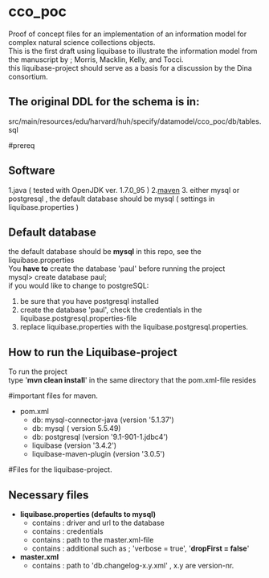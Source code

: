 # cco_poc
Proof of concept files for an implementation of an information model for complex natural science collections objects. <br>
This is the first draft using liquibase to illustrate the information model from the manuscript by ; Morris, Macklin, Kelly, and Tocci. <br> this liquibase-project should serve as a basis for a discussion by the Dina consortium.

## The original DDL for the schema is in:
src/main/resources/edu/harvard/huh/specify/datamodel/cco_poc/db/tables.sql

#prereq

## Software 

  1.java ( tested with OpenJDK ver. 1.7.0_95 )
  2.[maven](https://maven.apache.org/) 
  3. either mysql or postgresql , the default database should be mysql ( settings in liquibase.properties )

## Default database
the default database should be **mysql** in this repo, see the liquibase.properties  <br>
You **have to** create the database 'paul' before running the project<br>
mysql> create database paul;<br>
if you would like to change to postgreSQL:
1. be sure that you have postgresql installed 
2. create the database 'paul', check the credentials in the liquibase.postgresql.properties-file
2. replace liquibase.properties with the liquibase.postgresql.properties.

## How to run the Liquibase-project
To run the project<br>
type '**mvn  clean install**' in the same directory that the pom.xml-file resides

#important files for maven.

  - pom.xml
    - db: mysql-connector-java (version  '5.1.37')
    - db: mysql ( version 5.5.49)
    - db: postgresql (version '9.1-901-1.jdbc4')
    - liquibase (version '3.4.2')
    - liquibase-maven-plugin (version '3.0.5')

#Files for the liquibase-project.

## Necessary files

  - **liquibase.properties (defaults to mysql)** 
    - contains : driver and url to the database
    - contains : credentials
    - contains : path to the master.xml-file
    - contains : additional such as ;  'verbose = true', '**dropFirst = false**'
  - **master.xml**
    - contains : path to 'db.changelog-x.y.xml' , x.y are version-nr.



